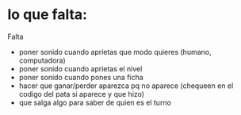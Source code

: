 # lo que falta:
Falta
- poner sonido cuando aprietas que modo quieres (humano, computadora)
- poner sonido cuando aprietas el nivel
- poner sonido cuando pones una ficha
- hacer que ganar/perder aparezca pq no aparece (chequeen en el codigo del pata si aparece y que hizo)
- que salga algo para saber de quien es el turno
